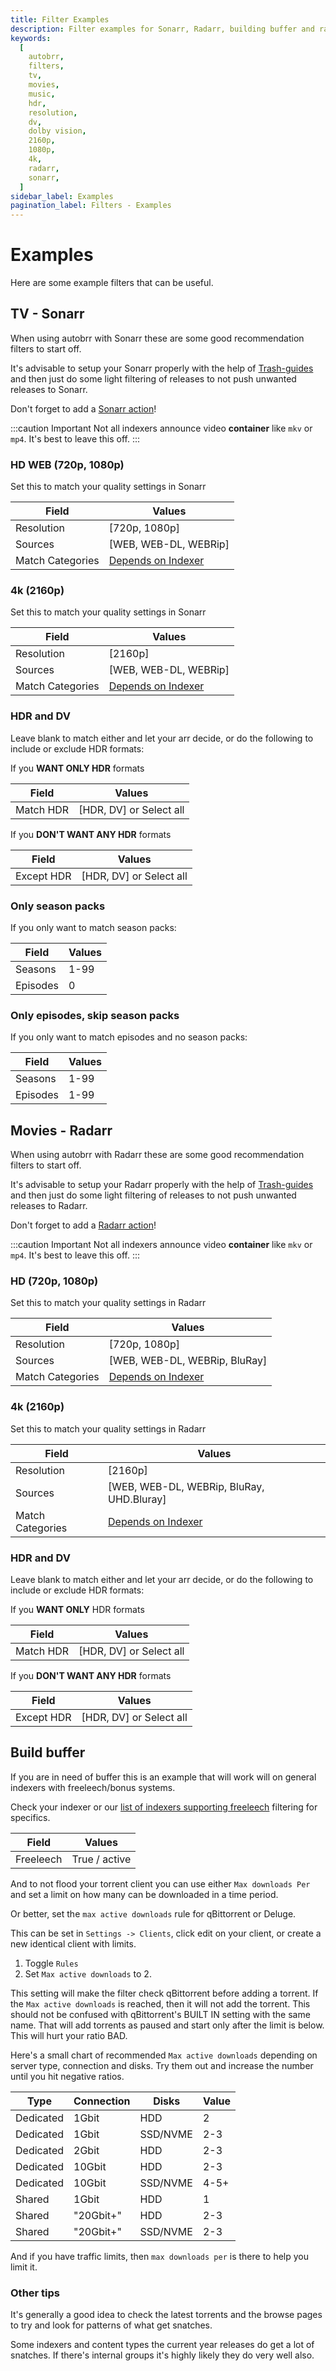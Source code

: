 ```yaml
---
title: Filter Examples
description: Filter examples for Sonarr, Radarr, building buffer and ratio.
keywords:
  [
    autobrr,
    filters,
    tv,
    movies,
    music,
    hdr,
    resolution,
    dv,
    dolby vision,
    2160p,
    1080p,
    4k,
    radarr,
    sonarr,
  ]
sidebar_label: Examples
pagination_label: Filters - Examples
---
```


# Examples

Here are some example filters that can be useful.

## TV - Sonarr

When using autobrr with Sonarr these are some good recommendation filters to start off.

It's advisable to setup your Sonarr properly with the help of [Trash-guides](https://trash-guides.info) and then just do some light filtering of releases to not push unwanted releases to Sonarr.

Don't forget to add a [Sonarr action](./filters/actions#radarr-sonarr-lidarr-readarr-and-whisparr)!

:::caution Important
Not all indexers announce video **container** like `mkv` or `mp4`. It's best to leave this off.
:::

### HD WEB (720p, 1080p)

Set this to match your quality settings in Sonarr

| Field            | Values                                |
| ---------------- | ------------------------------------- |
| Resolution       | [720p, 1080p]                         |
| Sources          | [WEB, WEB-DL, WEBRip]                 |
| Match Categories | [Depends on Indexer](./categories.md) |

### 4k (2160p)

Set this to match your quality settings in Sonarr

| Field            | Values                                |
| ---------------- | ------------------------------------- |
| Resolution       | [2160p]                               |
| Sources          | [WEB, WEB-DL, WEBRip]                 |
| Match Categories | [Depends on Indexer](./categories.md) |

### HDR and DV

Leave blank to match either and let your arr decide, or do the following to include or exclude HDR formats:

If you **WANT ONLY HDR** formats

| Field     | Values                  |
| --------- | ----------------------- |
| Match HDR | [HDR, DV] or Select all |

If you **DON'T WANT ANY HDR** formats

| Field      | Values                  |
| ---------- | ----------------------- |
| Except HDR | [HDR, DV] or Select all |

### Only season packs

If you only want to match season packs:

| Field    | Values |
| -------- | ------ |
| Seasons  | 1-99   |
| Episodes | 0      |

### Only episodes, skip season packs

If you only want to match episodes and no season packs:

| Field    | Values |
| -------- | ------ |
| Seasons  | 1-99   |
| Episodes | 1-99   |

## Movies - Radarr

When using autobrr with Radarr these are some good recommendation filters to start off.

It's advisable to setup your Radarr properly with the help of [Trash-guides](https://trash-guides.info) and then just do some light filtering of releases to not push unwanted releases to Radarr.

Don't forget to add a [Radarr action](./filters/actions#radarr-sonarr-lidarr-and-whisparr)!

:::caution Important
Not all indexers announce video **container** like `mkv` or `mp4`. It's best to leave this off.
:::

### HD (720p, 1080p)

Set this to match your quality settings in Radarr

| Field            | Values                                |
| ---------------- | ------------------------------------- |
| Resolution       | [720p, 1080p]                         |
| Sources          | [WEB, WEB-DL, WEBRip, BluRay]         |
| Match Categories | [Depends on Indexer](./categories.md) |

### 4k (2160p)

Set this to match your quality settings in Radarr

| Field            | Values                                    |
| ---------------- | ----------------------------------------- |
| Resolution       | [2160p]                                   |
| Sources          | [WEB, WEB-DL, WEBRip, BluRay, UHD.Bluray] |
| Match Categories | [Depends on Indexer](./categories.md)     |

### HDR and DV

Leave blank to match either and let your arr decide, or do the following to include or exclude HDR formats:

If you **WANT ONLY** HDR formats

| Field     | Values                  |
| --------- | ----------------------- |
| Match HDR | [HDR, DV] or Select all |

If you **DON'T WANT ANY HDR** formats

| Field      | Values                  |
| ---------- | ----------------------- |
| Except HDR | [HDR, DV] or Select all |

## Build buffer

If you are in need of buffer this is an example that will work will on general indexers with freeleech/bonus systems.

Check your indexer or our [list of indexers supporting freeleech](./filters/freeleech) filtering for specifics.

| Field     | Values        |
| --------- | ------------- |
| Freeleech | True / active |

And to not flood your torrent client you can use either `Max downloads Per` and set a limit on how many can be downloaded in a time period.

Or better, set the `max active downloads` rule for qBittorrent or Deluge.

This can be set in `Settings -> Clients`, click edit on your client, or create a new identical client with limits.

1. Toggle `Rules`
2. Set `Max active downloads` to 2.

This setting will make the filter check qBittorrent before adding a torrent. If the `Max active downloads` is reached, then it will not add the torrent.
This should not be confused with qBittorrent's BUILT IN setting with the same name. That will add torrents as paused and start only after the limit is below. This will hurt your ratio BAD.

Here's a small chart of recommended `Max active downloads` depending on server type, connection and disks. Try them out and increase the number until you hit negative ratios.

| Type      | Connection | Disks    | Value |
| --------- | ---------- | -------- | ----- |
| Dedicated | 1Gbit      | HDD      | 2     |
| Dedicated | 1Gbit      | SSD/NVME | 2-3   |
| Dedicated | 2Gbit      | HDD      | 2-3   |
| Dedicated | 10Gbit     | HDD      | 2-3   |
| Dedicated | 10Gbit     | SSD/NVME | 4-5+  |
| Shared    | 1Gbit      | HDD      | 1     |
| Shared    | "20Gbit+"  | HDD      | 2-3   |
| Shared    | "20Gbit+"  | SSD/NVME | 2-3   |

And if you have traffic limits, then `max downloads per` is there to help you limit it.

### Other tips

It's generally a good idea to check the latest torrents and the browse pages to try and look for patterns of what get snatches.

Some indexers and content types the current year releases do get a lot of snatches. If there's internal groups it's highly likely they do very well also.
